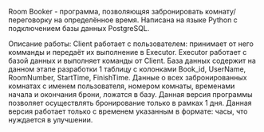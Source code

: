 Room Booker - программа, позволяющяя забронировать комнату/переговорку на определённое время. 
Написана на языке Python с подключением базы данных PostgreSQL.

Описание работы:
Client работает с пользователем: принимает от него комманды и передаёт их выполнение в Executor.
Executor работает с базой данных и выполняет команды от Client.
База данных содержит на данном этапе разработки 1 таблицу с колонками Book_id, UserName, RoomNumber, StartTime, FinishTime.
Данные о всех забронированных комнатах с именем пользователя, номером комнаты, временами начала и окончания брони, ложатся в базу.
Данная версия программы позволяет осуществлять бронирование только в рамках 1 дня.
Данная версия работает только с временем указанным в формате: часы, что нуждается в улучшении.
